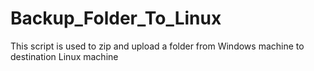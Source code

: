 # Backup_Folder_To_Linux
This script is used to zip and upload a folder from Windows machine to destination Linux machine
